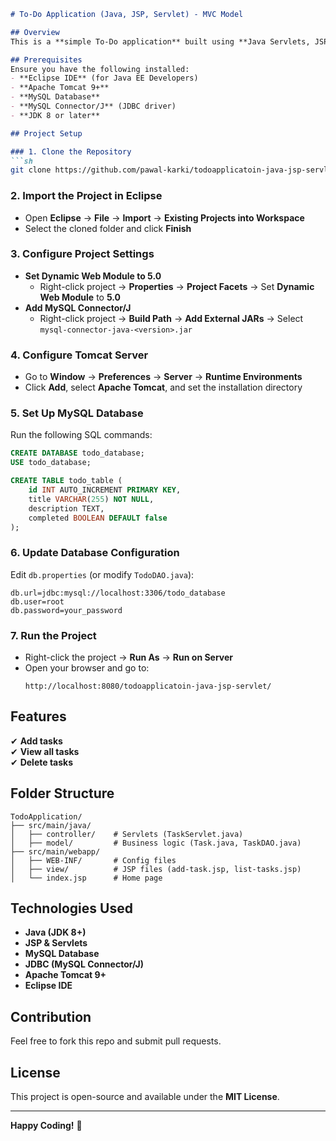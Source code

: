 

```markdown
# To-Do Application (Java, JSP, Servlet) - MVC Model  

## Overview  
This is a **simple To-Do application** built using **Java Servlets, JSP, and MySQL**, following the **MVC architecture**. It allows users to **add, view, and delete tasks**.  

## Prerequisites  
Ensure you have the following installed:  
- **Eclipse IDE** (for Java EE Developers)  
- **Apache Tomcat 9+**  
- **MySQL Database**  
- **MySQL Connector/J** (JDBC driver)  
- **JDK 8 or later**  

## Project Setup  

### 1. Clone the Repository  
```sh
git clone https://github.com/pawal-karki/todoapplicatoin-java-jsp-servlet.git
```

### 2. Import the Project in Eclipse  
- Open **Eclipse** → **File** → **Import** → **Existing Projects into Workspace**  
- Select the cloned folder and click **Finish**  

### 3. Configure Project Settings  
- **Set Dynamic Web Module to 5.0**  
  - Right-click project → **Properties** → **Project Facets** → Set **Dynamic Web Module** to **5.0**  
- **Add MySQL Connector/J**  
  - Right-click project → **Build Path** → **Add External JARs** → Select `mysql-connector-java-<version>.jar`  

### 4. Configure Tomcat Server  
- Go to **Window** → **Preferences** → **Server** → **Runtime Environments**  
- Click **Add**, select **Apache Tomcat**, and set the installation directory  

### 5. Set Up MySQL Database  
Run the following SQL commands:  
```sql
CREATE DATABASE todo_database;
USE todo_database;

CREATE TABLE todo_table (
    id INT AUTO_INCREMENT PRIMARY KEY,
    title VARCHAR(255) NOT NULL,
    description TEXT,
    completed BOOLEAN DEFAULT false
);
```

### 6. Update Database Configuration  
Edit `db.properties` (or modify `TodoDAO.java`):  
```properties
db.url=jdbc:mysql://localhost:3306/todo_database
db.user=root
db.password=your_password
```

### 7. Run the Project  
- Right-click the project → **Run As** → **Run on Server**  
- Open your browser and go to:  
  ```
  http://localhost:8080/todoapplicatoin-java-jsp-servlet/
  ```

## Features  
✔ **Add tasks**  
✔ **View all tasks**  
✔ **Delete tasks**  

## Folder Structure  
```
TodoApplication/
├── src/main/java/          
│   ├── controller/    # Servlets (TaskServlet.java)
│   ├── model/         # Business logic (Task.java, TaskDAO.java)
├── src/main/webapp/        
│   ├── WEB-INF/       # Config files
│   ├── view/          # JSP files (add-task.jsp, list-tasks.jsp)
│   └── index.jsp      # Home page
```

## Technologies Used  
- **Java (JDK 8+)**  
- **JSP & Servlets**  
- **MySQL Database**  
- **JDBC (MySQL Connector/J)**  
- **Apache Tomcat 9+**  
- **Eclipse IDE**  

## Contribution  
Feel free to fork this repo and submit pull requests.  

## License  
This project is open-source and available under the **MIT License**.  

---
**Happy Coding!** 🚀
```
